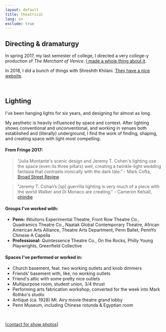 ```yaml
---
layout: default
title: theatrical
lang: en
exclude: true
---
```


## Directing & dramaturgy

In spring 2017, my last semester of college, I directed a very college-y
production of _The Merchant of Venice_. [I made a whole thing about it](merchant-overview.pdf).

In 2018, I did a bunch of things with Shreshth Khilani. [They have 
a nice website](https://www.shreshthkhilani.com/).

&nbsp;

## Lighting

I've been hanging lights for six years, and designing for almost as long.

My aesthetic is heavily influenced by space and context. After lighting shows conventional and unconventional, and working in venues both established and (literally) underground, I find the work of finding, shaping, and creating space with light most compelling.

#### From Fringe 2017:

> "Julia Montante's scenic design and Jeremy T. Cohen's lighting use the space (even its three pillars) well, creating a twinkle-light wedding fantasia that contrasts ironically with the dark tale." - Mark Cofta, [Broad Street Review](http://www.broadstreetreview.com/theater/philly-fringe-2017-on-the-rocks-the-grooms-a-fag)

> "Jeremy T. Cohan’s [sp] guerrilla lighting is very much of a piece with the world Walker and Di Monaco are creating." - Cameron Kelsall, [phindie](http://phindie.com/15897-the-grooms-a-fag-the-brides-a-cunt-on-the-rocks-2017-fringe-review/)

#### Groups I've worked with:

* **Penn:** iNtuitons Experimental Theatre, Front Row Theatre Co., Quadramics Theatre Co., Naatak Global Contemporary Theatre, African American Arts Alliance, Theatre Arts Department, Penn Ballet, PennYo Chinese A Capella
* **Professional:** Quintessence Theatre Co., On the Rocks, Philly Young Playwrights, Greenfield Collective

#### Spaces I've performed or worked in:

* Church basement, feat. two working outlets and knob dimmers
* Friends' basement with, like, no working outlets
* Friend's attic with some pretty nice outlets
* Multipurpose room, student union, 3/4 thrust
* Performing arts fabrication workshop, converted for the week into Mark Rothko's studio
* Antique (ca. 1928) Mt. Airy movie theatre grand lobby
* Penn Museum, including Chinese rotunda & Egyptian room

&nbsp;  

[[contact for show photos](contact)]
